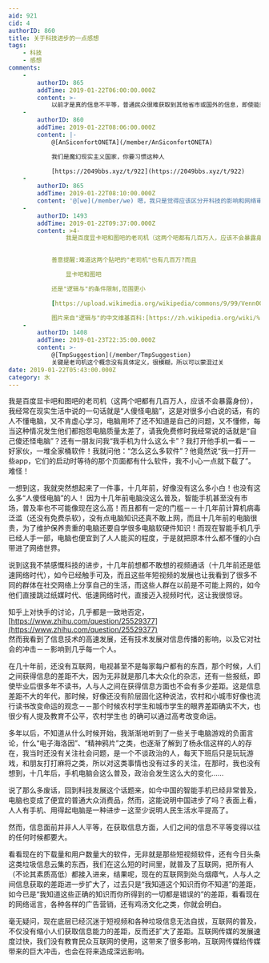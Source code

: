 ```yaml
---
aid: 921
cid: 4
authorID: 860
title: 关于科技进步的一点感想
tags:
    - 科技
    - 感想
comments:
    -
        authorID: 865
        addTime: 2019-01-22T06:00:00.000Z
        content: >-
            以前才是真的信息不平等，普通民众很难获取到其他省市或国外的信息，即使能获取到的信息也经过了媒体的过滤，随着互联网的发展，信息才慢慢地趋向于平等。而目前国内的这种信息获取情况主要是由于无限制的政府权力以及无限制的网络审查。
    -
        authorID: 860
        addTime: 2019-01-22T08:06:00.000Z
        content: |-
            @[AnSiconfortONETA](/member/AnSiconfortONETA)

            我们是魔幻现实主义国家，你要习惯这种人

            [https://2049bbs.xyz/t/922](https://2049bbs.xyz/t/922)
    -
        authorID: 865
        addTime: 2019-01-22T08:10:00.000Z
        content: '@[we](/member/we) 嗯，我只是觉得应该区分开科技的影响和网络审查的影响'
    -
        authorID: 1493
        addTime: 2019-01-22T09:37:00.000Z
        content: >4-
                我是百度显卡吧和图吧的老司机（这两个吧都有几百万人，应该不会暴露身份）

              
            善意提醒:难道这两个贴吧的"老司机"也有几百万?而且

                显卡吧和图吧

            还是"逻辑与"的条件限制,范围更小  

            [https://upload.wikimedia.org/wikipedia/commons/9/99/Venn0001.svg](https://upload.wikimedia.org/wikipedia/commons/9/99/Venn0001.svg)  

            图片来自"逻辑与"的中文维基百科:[https://zh.wikipedia.org/wiki/%E9%80%BB%E8%BE%91%E4%B8%8E](https://zh.wikipedia.org/wiki/%E9%80%BB%E8%BE%91%E4%B8%8E)
    -
        authorID: 1408
        addTime: 2019-01-23T22:35:00.000Z
        content: >-
            @[TmpSuggestion](/member/TmpSuggestion)
            关键是老司机这个概念没有具体定义，很模糊，所以可以蒙混过关
date: 2019-01-22T05:43:00.000Z
category: 水
---
```


我是百度显卡吧和图吧的老司机（这两个吧都有几百万人，应该不会暴露身份），我经常在现实生活中说的一句话就是“人傻怪电脑”，这是对很多小白说的话，有的人不懂电脑，又不肯虚心学习，电脑用坏了还不知道是自己的问题，又不懂修，每当这种情况发生他们都抱怨电脑质量太差了，请我免费修时我经常说的话就是“自己傻还怪电脑”？还有一朋友问我“我手机为什么这么卡”？我打开他手机一看－－好家伙，一堆全家桶软件！我就问他：“怎么这么多软件”？他竟然说“我一打开一些app，它们的启动时等待的那个页面都有什么软件，我不小心一点就下载了”。难怪！

一想到这，我就突然想起来了一件事，十几年前，好像没有这么多小白！也没有这么多“人傻怪电脑”的人！ 因为十几年前电脑没这么普及，智能手机甚至没有市场，普及率也不可能像现在这么高！而且都有一定的门槛－－十几年前计算机病毒泛滥（还没有免费杀软），没有点电脑知识还真不敢上网，而且十几年前的电脑很贵，为了维护保养贵重的电脑还要自学很多电脑软硬件知识！而现在智能手机几乎已经人手一部，电脑也便宜到了人人能买的程度，于是就把原本什么都不懂的小白带进了网络世界。

说到这我不禁感慨科技的进步，十几年前想都不敢想的视频通话（十几年前还是低速网络时代），如今已经触手可及，而且这些年短视频的发展也让我看到了很多不同的群体在社交网络上分享自己的生活，而这些人群在以前是不可能上网的，如今他们直接跳过纸媒时代、低速网络时代，直接迈入视频时代，这让我很惊讶。

知乎上对快手的讨论，几乎都是一致地否定，[https://www.zhihu.com/question/25529377](https://www.zhihu.com/question/25529377)  
然而我看到了信息技术的高速发展，还有技术发展对信息传播的影响，以及它对社会的冲击－－影响到几乎每一个人。

在几十年前，还没有互联网，电视甚至不是每家每户都有的东西，那个时候，人们之间获得信息的差距不大，因为无非就是那几本大众化的杂志，还有一些报纸，即使毕业后很多年不读书，人与人之间在获得信息方面也不会有多少差距。这是信息差距不大的年代，那时候，好像还没有阶层固化这种说法，农村和小城市好像也流行读书改变命运的观念－－那个时候农村学生和城市学生的眼界差距确实不大，也很少有人提及教育不公平，农村学生也 的确可以通过高考改变命运。

多年以后，不知道从什么时候开始，我渐渐地听到了一些关于电脑游戏的负面言论，什么“电子海洛因”、“精神鸦片”之类，也逐渐了解到了杨永信这样的人的存在，我当时还没有关注社会问题，是一个不谈政治的人，每天下班后只是玩玩游戏，和朋友打打麻将之类，所以对这类事情也没有过多的关注，在那时，我也没有想到，十几年后，手机电脑会这么普及，政治会发生这么大的变化……

说了那么多废话，回到科技发展这个话题来，如今中国的智能手机已经非常普及，电脑也变成了便宜的普通大众消费品，然而，这能说明中国进步了吗？表面上看，人人有手机、用得起电脑是一种进步－这至少说明人民生活水平提高了。

然而，信息面前并非人人平等，在获取信息方面，人们之间的信息不平等变得以往的任何时候都要大。

看看现在的下载量和用户数量大的软件，无非就是那些短视频软件，还有今日头条这类垃圾信息云集的东西，我们在这么短的时间里，就普及了互联网，把所有人（不论其素质高低）都接入进来，结果呢，现在的互联网到处乌烟瘴气，人与人之间信息获取的差距进一步扩大了，过去只是“我知道这个知识而你不知道”的差距，如今已是“我知道这些正确的知识而你所得到的一切都是错误的”的差距，看看现在的网络谣言，各种各样的广告营销，还有鸡汤文化之类，你就会明白。

毫无疑问，现在底层已经沉迷于短视频和各种垃圾信息无法自拔，互联网的普及，不仅没有缩小人们获取信息能力的差距，反而还扩大了差距。互联网传媒的发展速度过快，我们没有教育民众互联网的使用，这带来了很多影响，互联网传媒给传媒带来的巨大冲击，也会在将来造成深远影响。
